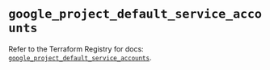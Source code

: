 # `google_project_default_service_accounts`

Refer to the Terraform Registry for docs: [`google_project_default_service_accounts`](https://registry.terraform.io/providers/hashicorp/google-beta/6.11.2/docs/resources/google_project_default_service_accounts).
